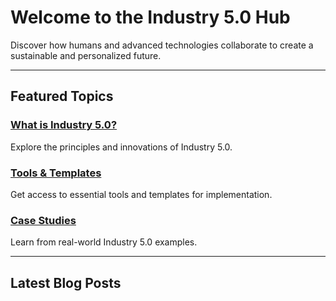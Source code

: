 <!-- Industry 5.0 Hub Homepage -->

# Welcome to the Industry 5.0 Hub

Discover how humans and advanced technologies collaborate to create a sustainable and personalized future.

---

## Featured Topics

### [What is Industry 5.0?](/categories/what-is-industry5)
Explore the principles and innovations of Industry 5.0.

### [Tools & Templates](/resources/tools)
Get access to essential tools and templates for implementation.

### [Case Studies](/categories/case-studies)
Learn from real-world Industry 5.0 examples.

---

## Latest Blog Posts
<div id="latest-blogs"></div>

<script>
  if (typeof window !== 'undefined') {
    // Dynamically import all `.md` files from the `/blog` folder
    const blogImports = import.meta.glob('/blog/*.md', { eager: true });

    const blogs = [];
    for (const path in blogImports) {
      const blog = blogImports[path];
      blogs.push({
        url: path.replace('.md', ''), // Remove `.md` from the URL for proper routing
        title: blog.title || path.split('/').pop().replace('.md', ''), // Use title from frontmatter or filename
      });
    }

    // Render blog titles dynamically
    const latestBlogsContainer = document.getElementById("latest-blogs");
    blogs.forEach(blog => {
      const blogItem = document.createElement("div");
      blogItem.innerHTML = `<a href="${blog.url}" style="text-decoration: none; color: inherit;">${blog.title}</a>`;
      blogItem.style.marginBottom = "12px"; // Add some spacing between the blog titles
      latestBlogsContainer.appendChild(blogItem);
    });
  }
</script>


